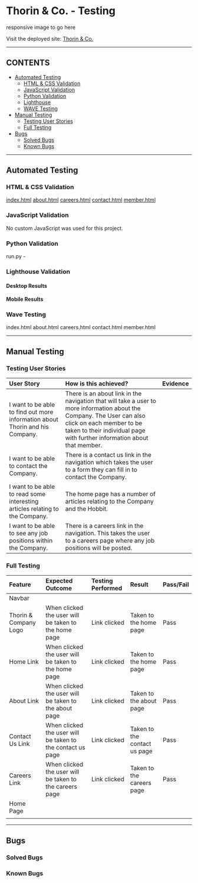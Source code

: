 # Thorin & Co. - Testing

responsive image to go here

Visit the deployed site: [Thorin & Co.](https://thorin-flask-app-walkthrough-1.herokuapp.com/)

---

## CONTENTS

* [Automated Testing](#automated-testing)
  * [HTML & CSS Validation](#html--css-validation)
  * [JavaScript Validation](#javascript-validation)
  * [Python Validation](#python-validation)
  * [Lighthouse](#lighthouse-validation)
  * [WAVE Testing](#wave-testing)
* [Manual Testing](#manual-testing)
  * [Testing User Stories](#testing-user-stories)
  * [Full Testing](#full-testing)
* [Bugs](#bugs)
  * [Solved Bugs](#solved-bugs)
  * [Known Bugs](#known-bugs)

---

## Automated Testing

### HTML & CSS Validation

[index.html]()
[about.html]()
[careers.html]()
[contact.html]()
[member.html]()

### JavaScript Validation

No custom JavaScript was used for this project.

### Python Validation

run.py - 

### Lighthouse Validation

#### Desktop Results

#### Mobile Results

### Wave Testing

index.html
about.html
careers.html
contact.html
member.html

---

## Manual Testing

### Testing User Stories

| User Story | How is this achieved? | Evidence |
| :--- | :--- | :--- |
| I want to be able to find out more information about Thorin and his Company. | There is an about link in the navigation that will take a user to more information about the Company. The User can also click on each member to be taken to their individual page with further information about that member. | |
| I want to be able to contact the Company. | There is a contact us link in the navigation which takes the user to a form they can fill in to contact the Company. | |
| I want to be able to read some interesting articles relating to the Company. | The home page has a number of articles relating to the Company and the Hobbit. | |
| I want to be able to see any job positions within the Company. | There is a careers link in the navigation. This takes the user to a careers page where any job positions will be posted. | |

### Full Testing

| Feature | Expected Outcome | Testing Performed | Result | Pass/Fail |
| :--- | :--- | :--- | :--- | :--- |
| Navbar |
| Thorin & Company Logo | When clicked the user will be taken to the home page | Link clicked | Taken to the home page | Pass |
| Home Link | When clicked the user will be taken to the home page | Link clicked | Taken to the home page | Pass |
| About Link | When clicked the user will be taken to the about page | Link clicked | Taken to the about page| Pass |
| Contact Us Link | When clicked the user will be taken to the contact us page | Link clicked | Taken to the contact us page| Pass |
| Careers Link | When clicked the user will be taken to the careers page | Link clicked | Taken to the careers page | Pass |
| Home Page |
| | | | | |

---

## Bugs

### Solved Bugs

### Known Bugs

